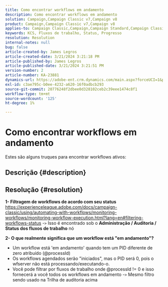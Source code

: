 ```yaml
---
title: Como encontrar workflows em andamento
description: Como encontrar workflows em andamento
solution: Campaign,Campaign Classic v7,Campaign v8
product: Campaign,Campaign Classic v7,Campaign v8
applies-to: Campaign Classic,Campaign,Campaign Standard,Campaign Classic v7,Campaign v8
keywords: KCS, Fluxos de trabalho, Status, Progresso
resolution: Resolution
internal-notes: null
bug: false
article-created-by: James Legros
article-created-date: 3/21/2024 3:21:18 PM
article-published-by: James Legros
article-published-date: 3/21/2024 3:21:51 PM
version-number: 2
article-number: KA-23881
dynamics-url: https://adobe-ent.crm.dynamics.com/main.aspx?forceUCI=1&pagetype=entityrecord&etn=knowledgearticle&id=1b39a7a7-96e7-ee11-904d-6045bd006704
exl-id: c3ae795c-b0ee-4232-a620-16f0adbcb293
source-git-commit: 20776248f2dbee0d328102ceb2c39eee1474c8f1
workflow-type: tm+mt
source-wordcount: '125'
ht-degree: 1%

---
```


# Como encontrar workflows em andamento




Estes são alguns truques para encontrar workflows ativos:

## Descrição {#description}





## Resolução {#resolution}


<b>1- Filtragem de workflows de acordo com seu status</b>
https://experienceleague.adobe.com/docs/campaign-classic/using/automating-with-workflows/monitoring-workflows/monitoring-workflow-execution.html?lang=en#filtering-workflows-status -`>`  Isso é encontrado sob o <b>Administração / Auditoria / Status dos fluxos de trabalho</b> nó

<b>2- O que realmente significa que um workflow está &quot;em andamento&quot;?</b>
- Um workflow está &#39;em andamento&#39; quando tem um PID diferente de zero atribuído (@processId)
- Os workflows agendados serão &quot;iniciados&quot;, mas o PID será 0, pois o wfserver não está processando/executando-o.
- Você pode filtrar por fluxos de trabalho onde @processId != 0 e isso fornecerá a você todos os workflows em andamento -`>`  Mesmo filtro sendo usado na Trilha de auditoria acima
